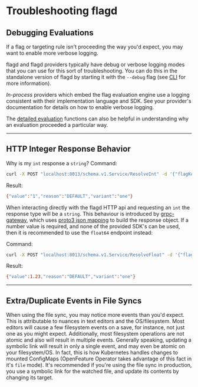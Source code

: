 # Troubleshooting flagd

## Debugging Evaluations

If a flag or targeting rule isn't proceeding the way you'd expect, you may want to enable more verbose logging.

flagd and flagd providers typically have debug or verbose logging modes that you can use for this sort of troubleshooting.
You can do this in the standalone version of flagd by starting it with the `--debug` flag (see [CLI](./reference/flagd-cli/flagd/flagd.md) for more information).

_In-process_ providers which embed the flag evaluation engine use a logging consistent with their implementation language and SDK.
See your provider's documentation for details on how to enable verbose logging.

The [detailed evaluation](https://openfeature.dev/docs/reference/concepts/evaluation-api#detailed-evaluation) functions can also be helpful in understanding why an evaluation proceeded a particular way.

---

## HTTP Integer Response Behavior

Why is my `int` response a `string`?
Command:

```sh
curl -X POST "localhost:8013/schema.v1.Service/ResolveInt" -d '{"flagKey":"myIntFlag","context":{}}' -H "Content-Type: application/json"
```

Result:

```sh
{"value":"1","reason":"DEFAULT","variant":"one"}
```

When interacting directly with the flagd HTTP api and requesting an `int` the response type will be a `string`.
This behaviour is introduced by [grpc-gateway](https://github.com/grpc-ecosystem/grpc-gateway), which uses [proto3 json mapping](https://developers.google.com/protocol-buffers/docs/proto3#json) to build the response object.
If a number value is required, and none of the provided SDK's can be used, then it is recommended to use the `float64` endpoint instead:  

Command:

```sh
curl -X POST "localhost:8013/schema.v1.Service/ResolveFloat" -d '{"flagKey":"myIntFlag","context":{}}' -H "Content-Type: application/json"
```

Result:

```sh
{"value":1.23,"reason":"DEFAULT","variant":"one"}
```

---

## Extra/Duplicate Events in File Syncs

When using the file sync, you may notice more events than you'd expect.
This is attributable to nuances in text editors and the OS/filesystem.
Most editors will cause a few filesystem events on a save, for instance, not just one as you might expect.
Additionally, most filesystem operations are not atomic and also will result in multiple events.
Generally speaking, updating a symbolic link will result in only a single event, and may even be atomic on your filesystem/OS.
In fact, this is how Kubernetes handles changes to mounted ConfigMaps (OpenFeature Operator takes advantage of this fact in it's `file` mode).
It's recommended if you're using the file sync in production, you use a symbolic link for the watched file, and update its contents by changing its target.
